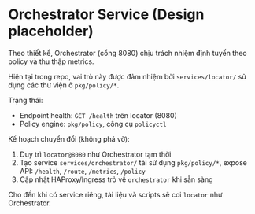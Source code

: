 # Orchestrator Service (Design placeholder)

Theo thiết kế, Orchestrator (cổng 8080) chịu trách nhiệm định tuyến theo policy và thu thập metrics.

Hiện tại trong repo, vai trò này được đảm nhiệm bởi `services/locator/` sử dụng các thư viện ở `pkg/policy/*`.

Trạng thái:
- Endpoint health: `GET /health` trên locator (8080)
- Policy engine: `pkg/policy`, công cụ `policyctl`

Kế hoạch chuyển đổi (không phá vỡ):
1) Duy trì `locator@8080` như Orchestrator tạm thời
2) Tạo service `services/orchestrator/` tái sử dụng `pkg/policy/*`, expose API: `/health`, `/route`, `/metrics`, `/policy`
3) Cập nhật HAProxy/Ingress trỏ về `orchestrator` khi sẵn sàng

Cho đến khi có service riêng, tài liệu và scripts sẽ coi `locator` như Orchestrator.
